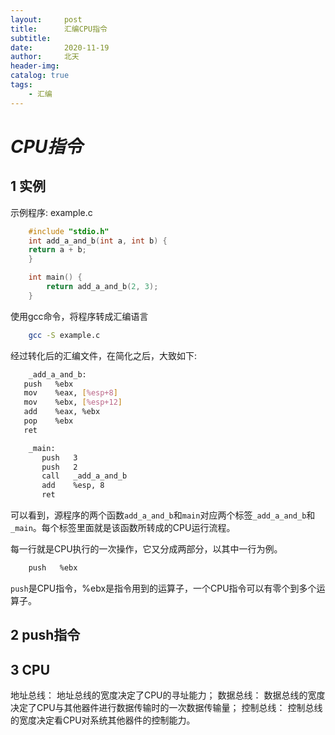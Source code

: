 ```yaml
---
layout:     post
title:      汇编CPU指令
subtitle:   
date:       2020-11-19
author:     北天
header-img: 
catalog: true
tags:
    - 汇编
---
```


# *CPU指令*

## 1 实例

示例程序: example.c

```C
    #include "stdio.h"
    int add_a_and_b(int a, int b) {
    return a + b;
    }

    int main() {
        return add_a_and_b(2, 3);
    }
```

使用gcc命令，将程序转成汇编语言

```bash
    gcc -S example.c
```

经过转化后的汇编文件，在简化之后，大致如下:

```bash
    _add_a_and_b:
   push   %ebx
   mov    %eax, [%esp+8] 
   mov    %ebx, [%esp+12]
   add    %eax, %ebx 
   pop    %ebx 
   ret  

    _main:
       push   3
       push   2
       call   _add_a_and_b 
       add    %esp, 8
       ret
```

可以看到，源程序的两个函数`add_a_and_b`和`main`对应两个标签`_add_a_and_b`和`_main`。每个标签里面就是该函数所转成的CPU运行流程。

每一行就是CPU执行的一次操作，它又分成两部分，以其中一行为例。

```bash
    push   %ebx
```

`push`是CPU指令，%ebx是指令用到的运算子，一个CPU指令可以有零个到多个运算子。

## 2 push指令

## 3 CPU

地址总线： 地址总线的宽度决定了CPU的寻址能力；
数据总线： 数据总线的宽度决定了CPU与其他器件进行数据传输时的一次数据传输量；
控制总线： 控制总线的宽度决定看CPU对系统其他器件的控制能力。 